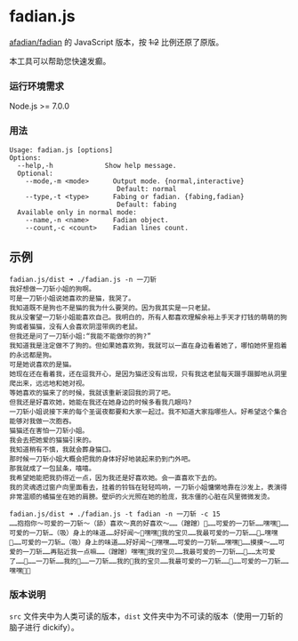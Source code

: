 # fadian.js

[afadian/fadian](https://github.com/afadian/fadian) 的 JavaScript 版本，按 ~~1:2~~ 比例还原了原版。

本工具可以帮助您快速发癫。

### 运行环境需求

Node.js >= 7.0.0

### 用法

```
Usage: fadian.js [options]
Options:
  --help,-h             Show help message.
  Optional:
    --mode,-m <mode>      Output mode. {normal,interactive}
                           Default: normal
    --type,-t <type>      Fabing or fadian. {fabing,fadian}
                           Default: fabing
  Available only in normal mode:
    --name,-n <name>      Fadian object.
    --count,-c <count>    Fadian lines count.
```

## 示例

```
fadian.js/dist ➜ ./fadian.js -n 一刀斩
我好想做一刀斩小姐的狗啊。
可是一刀斩小姐说她喜欢的是猫，我哭了。
我知道既不是狗也不是猫的我为什么要哭的。因为我其实是一只老鼠。
我从没奢望一刀斩小姐能喜欢自己。我明白的，所有人都喜欢理解余裕上手天才打钱的萌萌的狗狗或者猫猫，没有人会喜欢阴湿带病的老鼠。
但我还是问了一刀斩小姐:“我能不能做你的狗?”
我知道我是注定做不了狗的。但如果她喜欢狗，我就可以一直在身边看着她了，哪怕她怀里抱着的永远都是狗。
可是她说喜欢的是猫。
她现在还在看着我，还在逗我开心，是因为猫还没有出现，只有我这老鼠每天蹑手蹑脚地从洞里爬出来，远远地和她对视。
等她喜欢的猫来了的时候，我就该重新滚回我的洞了吧。
但我还是好喜欢她，她能在我还在她身边的时候多看我几眼吗?
一刀斩小姐说接下来的每个圣诞夜都要和大家一起过。我不知道大家指哪些人。好希望这个集合能够对我做一次胞吞。
猫猫还在害怕一刀斩小姐。
我会去把她爱的猫猫引来的。
我知道稍有不慎，我就会葬身猫口。
那时候一刀斩小姐大概会把我的身体好好地装起来扔到门外吧。
那我就成了一包鼠条，嘻嘻。
我希望她能把我扔得近一点，因为我还是好喜欢她。会一直喜欢下去的。
我的灵魂透过窗户向里面看去，挂着的铃铛在轻轻鸣响，一刀斩小姐慵懒地靠在沙发上，表演得非常温顺的橘猫坐在她的肩膀。壁炉的火光照在她的脸庞，我冻僵的心脏在风里微微发烫。
```

```
fadian.js/dist ➜ ./fadian.js -t fadian -n 一刀斩 -c 15
……抱抱你～可爱的一刀斩～（舔）喜欢～真的好喜欢～……（蹭蹭）🤤……可爱的一刀斩……嘿嘿🤤……可爱的一刀斩…（吸）身上的味道……好好闻～🤤嘿嘿🤤我的宝贝……我最可爱的一刀斩……🤤…嘿嘿🤤……可爱的一刀斩…（吸）身上的味道……好好闻～🤤嘿嘿……可爱的一刀斩……嘿嘿🤤……摸摸～……可爱的一刀斩……再贴近我一点嘛……（蹭蹭）嘿嘿🤤我的宝贝……我最可爱的一刀斩……🤤……太可爱了……🤤……一刀斩……我的🤤……一刀斩……我的🤤我的宝贝……我最可爱的一刀斩……🤤……可爱的一刀斩……嘿嘿🤤🤤
```

### 版本说明

`src` 文件夹中为人类可读的版本，`dist` 文件夹中为不可读的版本（使用一刀斩的脑子进行 dickify）。
